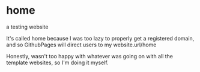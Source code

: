# home
a testing website

It's called home because I was too lazy to properly get a registered domain, and so GithubPages will direct users to my website.url/home

Honestly, wasn't too happy with whatever was going on with all the template websites, so I'm doing it myself.
